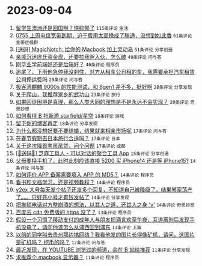 # 2023-09-04

1. [留学生澳洲还是回国啊？快抑郁了](https://www.v2ex.com/t/970634) `115条评论` `生活`
1. [0755 上周电信宽带到期，迫于费用太高换成了联通，没想到如此香](https://www.v2ex.com/t/970652) `61条评论` `宽带症候群`
1. [[送码] MagicNotch: 给你的 Macbook 加上灵动岛](https://www.v2ex.com/t/970655) `51条评论` `分享创造`
1. [亲戚沉迷庞氏资金盘，还要拉我爸入伙，怎么破](https://www.v2ex.com/t/970725) `49条评论` `问与答`
1. [刚毕业学前端好还是后端好？](https://www.v2ex.com/t/970694) `46条评论` `程序员`
1. [追尾了，下雨他急停我没刹住，对方从租车公司租的车，我需要承担汽车租赁公司停运费吗](https://www.v2ex.com/t/970664) `29条评论` `问与答`
1. [极客湾麒麟 9000s 的性能测试，和 8gen1 差不多，挺好啊](https://www.v2ex.com/t/970650) `28条评论` `分享发现`
1. [关于爬山，我推荐家乡的武功山](https://www.v2ex.com/t/970635) `23条评论` `旅行`
1. [如果囚徒困境是真理，那么人类大同的理想是不是永远不会实现？](https://www.v2ex.com/t/970656) `20条评论` `奇思妙想`
1. [如何看待 B 社新游 starfield/星空](https://www.v2ex.com/t/970687) `18条评论` `游戏`
1. [留下你的博客再走](https://www.v2ex.com/t/970639) `18条评论` `分享发现`
1. [为什么都没想好要不要结婚，结果就来相亲市场呢](https://www.v2ex.com/t/970678) `17条评论` `问与答`
1. [在春节假期去日本旅行合适吗？](https://www.v2ex.com/t/970659) `17条评论` `日本`
1. [关于这次降首套房房贷，问个问题](https://www.v2ex.com/t/970643) `17条评论` `成都`
1. [[🎉送码🎉] 芝麻工具人 - 可以对话的聚合工具 App](https://www.v2ex.com/t/970674) `15条评论` `分享创造`
1. [父母要换手机了，此时此刻应该直接 5200 买 iPhone14 还是等 iPhone15?](https://www.v2ex.com/t/970712) `14条评论` `问与答`
1. [如何评价 APP 备案需要填入 APP 的 MD5？](https://www.v2ex.com/t/970680) `14条评论` `程序员`
1. [看书和文档学习，还是视频教程？](https://www.v2ex.com/t/970675) `14条评论` `程序员`
1. [v2ex 大号每天发个帖子还发多个回复，不知道自己被降级了，结果琴家荡产了。。。只好开小号才有钱发帖了](https://www.v2ex.com/t/970662) `14条评论` `分享发现`
1. [把推销电话对方整崩溃的想法，以其人之道，还其人之身 'v'](https://www.v2ex.com/t/970661) `14条评论` `奇思妙想`
1. [百度云 cdn 免费版的 https 没了？](https://www.v2ex.com/t/970696) `13条评论` `程序员`
1. [假设一个习惯了移动支付的成年人与朋友把酒言欢至午夜，互道离别后发现手机没电了，请问他该怎么从浦西回到浦东](https://www.v2ex.com/t/970669) `13条评论` `上海`
1. [以前的同学叫去贵州那边搞网络？我看他发的图片长得像矿机，请问，这图片是矿机吗？ 挖币的吗？](https://www.v2ex.com/t/970728) `12条评论` `问与答`
1. [最近发现，在 YOUTUBE 浏览过的频道，会在 B 站给推荐](https://www.v2ex.com/t/970699) `11条评论` `分享发现`
1. [求推荐个 macbook 显示器？](https://www.v2ex.com/t/970673) `11条评论` `程序员`
